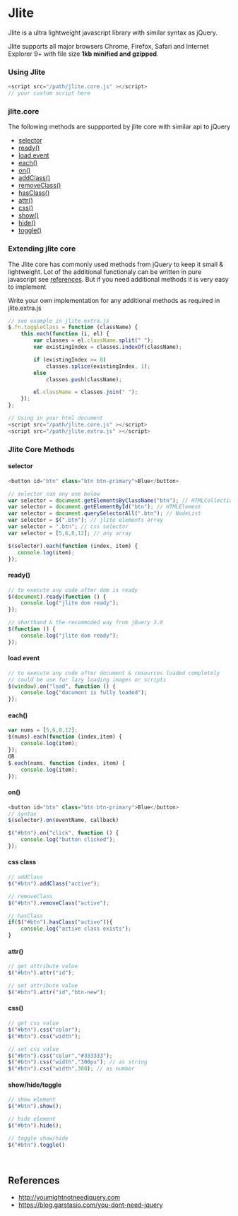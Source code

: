 # Jlite
Jlite is a ultra lightweight javascript library with similar syntax as jQuery. 

Jlite supports all major browsers Chrome, Firefox, Safari and Internet Explorer 9+ with file size **1kb minified and gzipped**.

### Using Jlite
```javascript
<script src="/path/jlite.core.js" ></script>
// your custom script here
```

### jlite.core
The following methods are suppported by jlite core with similar api to jQuery
* [selector](#selector)
* [ready()](#ready)
* [load event](#load)
* [each()](#each)
* [on()](#on)
* [addClass()](#addclass)
* [removeClass()](#addclass)
* [hasClass()](#addclass)
* [attr()](#attr)
* [css()](#css)
* [show()](#show)
* [hide()](#show)
* [toggle()](#show)


### Extending jlite core
The Jlite core has commonly used methods from jQuery to keep it small & lightweight.
Lot of the additional functionaly can be written in pure javascript see [references](#references).
But if you need additional methods it is very easy to implement

Write your own implementation for any additional methods as required in jlite.extra.js 
```javascript
// see example in jlite.extra.js
$.fn.toggleClass = function (className) {
    this.each(function (i, el) {
        var classes = el.className.split(" "); 
        var existingIndex = classes.indexOf(className);

        if (existingIndex >= 0)
            classes.splice(existingIndex, 1);
        else
            classes.push(className);

        el.className = classes.join(" ");
    });
};

// Using in your html document
<script src="/path/jlite.core.js" ></script>
<script src="/path/jlite.extra.js" ></script>
```

### Jlite Core Methods

#### selector
<a name="ready"></a>
```javascript
<button id="btn" class="btn btn-primary">Blue</button>

// selector can any one below
var selector = document.getElementsByClassName("btn"); // HTMLCollection
var selector = document.getElementById("btn"); // HTMLElement
var selector = document.querySelectorAll(".btn"); // NodeList
var selector = $(".btn"); // jlite elements array
var selector = ".btn"; // css selector
var selector = [5,6,8,12]; // any array

$(selector).each(function (index, item) {
   console.log(item);
});
```

#### ready()
<a name="ready"></a>
```javascript
// to execute any code after dom is ready
$(document).ready(function () {
    console.log("jlite dom ready");
});

// shorthand & the recommoded way from jQuery 3.0 
$(function () {
    console.log("jlite dom ready");
});
```


#### load event
<a name="load"></a>
```javascript
// to execute any code after document & resources loaded completely
// could be use for lazy loading images or scripts
$(window).on("load", function () {
    console.log("document is fully loaded");
});

```

#### each()
<a name="each"></a>
```javascript
var nums = [5,6,8,12];
$(nums).each(function (index,item) {
    console.log(item);
});
OR
$.each(nums, function (index, item) {
    console.log(item);
});
```

#### on()
<a name="on"></a>
```javascript
<button id="btn" class="btn btn-primary">Blue</button>
// syntax
$(selector).on(eventName, callback)

$("#btn").on("click", function () {
    console.log("button clicked");
});
```

#### css class
<a name="addclass"></a>
```javascript
// addClass
$("#btn").addClass("active");

// removeClass
$("#btn").removeClass("active");

// hasClass
if($("#btn").hasClass("active")){
    console.log("active class exists");
}
```

#### attr()
<a name="attr"></a>
```javascript
// get attribute value
$("#btn").attr("id");

// set attribute value
$("#btn").attr("id","btn-new");
```

#### css()
<a name="css"></a>
```javascript
// get css value
$("#btn").css("color");
$("#btn").css("width");

// set css value
$("#btn").css("color","#333333");
$("#btn").css("width","300px"); // as string
$("#btn").css("width",300); // as number
```

#### show/hide/toggle
<a name="show"></a>
```javascript
// show element
$("#btn").show();

// hide element
$("#btn").hide();

// toggle show/hide
$("#btn").toggle()
```  
<br/>

## References
<a name="references"></a>
* http://youmightnotneedjquery.com
* https://blog.garstasio.com/you-dont-need-jquery  

